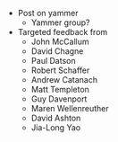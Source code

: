 - Post on yammer
  - Yammer group?
- Targeted feedback from
  * John McCallum
  - David Chagne
  - Paul Datson
  - Robert Schaffer
  - Andrew Catanach
  - Matt Templeton
  - Guy Davenport
  - Maren Wellenreuther
  - David Ashton
  - Jia-Long Yao